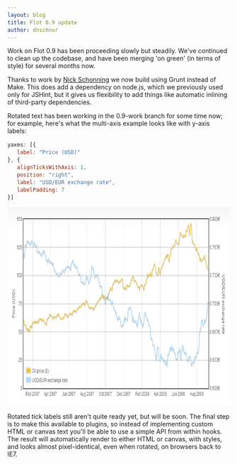 ```yaml
---
layout: blog
title: Flot 0.9 update
author: dnschnur
---
```


Work on Flot 0.9 has been proceeding slowly but steadily.  We've continued to
clean up the codebase, and have been merging 'on green' (in terms of style)
for several months now.

Thanks to work by [Nick Schonning](https://github.com/nschonni) we now build
using Grunt instead of Make.  This does add a dependency on node.js, which we
previously used only for JSHint, but it gives us flexibility to add things
like automatic inlining of third-party dependencies.

Rotated text has been working in the 0.9-work branch for some time now; for
example, here's what the multi-axis example looks like with y-axis labels:

```js
yaxes: [{
   label: "Price (USD)"
}, {
   alignTicksWithAxis: 1,
   position: "right",
   label: "USD/EUR exchange rate",
   labelPadding: 7
}]
```

<div class="blog-image">
   <img src="/images/blog/2013-09-29-flot-09-update.png" alt="{{ post.title }}" title="{{ post.title }}" width="848" height="448"></img>
</div>

Rotated tick labels still aren't quite ready yet, but will be soon. The final
step is to make this available to plugins, so instead of implementing custom
HTML or canvas text you'll be able to use a simple API from within hooks. The
result will automatically render to either HTML or canvas, with styles, and
looks almost pixel-identical, even when rotated, on browsers back to IE7.
